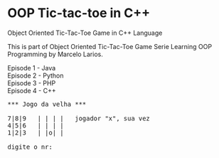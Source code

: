 # OOP Tic-tac-toe in C++
Object Oriented Tic-Tac-Toe Game in C++ Language

This is part of Object Oriented Tic-Tac-Toe Game Serie Learning OOP Programming by Marcelo Larios.

Episode 1 - Java<br />
Episode 2 - Python<br />
Episode 3 - PHP<br />
Episode 4 - C++<br />

<pre>
*** Jogo da velha ***

7|8|9   | | | |   jogador "x", sua vez
4|5|6   | | | |
1|2|3   | |o| |

digite o nr: 
</pre>





